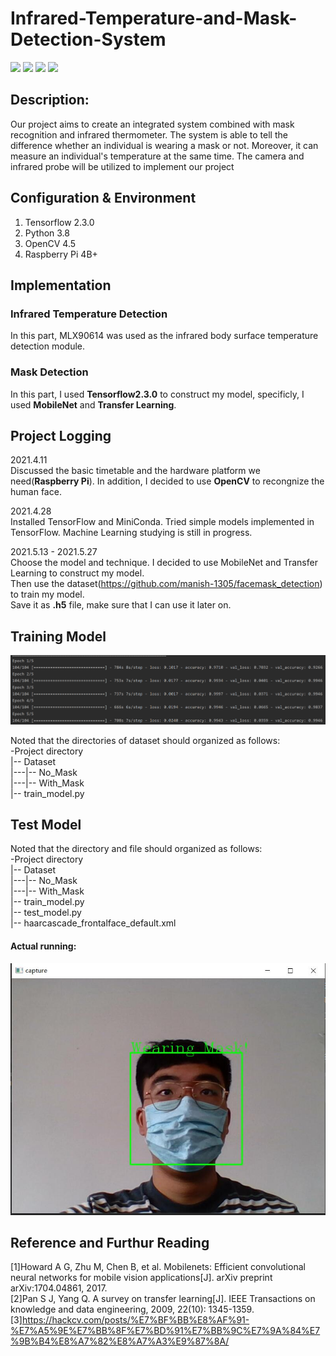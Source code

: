 # Infrared-Temperature-and-Mask-Detection-System
![](https://img.shields.io/badge/Language-Python-green) ![](https://img.shields.io/badge/Hardware-RPi-red) ![](https://img.shields.io/badge/Framework-OpenCV-yellow)
![](https://img.shields.io/badge/Framework-Tensorflow2.3-orange)

## Description:
Our project aims to create an integrated system combined with mask recognition and infrared thermometer. The system is able to tell the difference whether an individual is wearing a mask or not. Moreover, it can measure an individual's temperature at the same time. The camera and infrared probe will be utilized to implement our project

## Configuration & Environment
1. Tensorflow 2.3.0
2. Python 3.8
3. OpenCV 4.5
4. Raspberry Pi 4B+

## Implementation
### Infrared Temperature Detection
In this part, MLX90614 was used as the infrared body surface temperature detection module.


### Mask Detection
In this part, I used **Tensorflow2.3.0** to construct my model, specificly, I used **MobileNet** and **Transfer Learning**.

## Project Logging  
2021.4.11  
Discussed the basic timetable and the hardware platform we need(**Raspberry Pi**). In addition, I decided to use **OpenCV** to recongnize the human face.

2021.4.28  
Installed TensorFlow and MiniConda. Tried simple models implemented in TensorFlow. Machine Learning studying is still in progress.

2021.5.13 - 2021.5.27  
Choose the model and technique. I decided to use MobileNet and Transfer Learning to construct my model.   
Then use the dataset(https://github.com/manish-1305/facemask_detection) to train my model.  
Save it as **.h5** file, make sure that I can use it later on.

## Training Model
![image](https://github.com/wang-zhuoran/Infrared-Temperature-and-Mask-Detection-System/blob/main/images/image.png)  

Noted that the directories of dataset should organized as follows:  
-Project directory  
  |-- Dataset  
  |---|-- No_Mask  
  |---|-- With_Mask  
  |-- train_model.py  

## Test Model
Noted that the directory and file should organized as follows:  
-Project directory  
  |-- Dataset  
  |---|-- No_Mask  
  |---|-- With_Mask  
  |-- train_model.py  
  |-- test_model.py  
  |-- haarcascade_frontalface_default.xml  
    
 #### Actual running:  
![image](https://github.com/wang-zhuoran/Infrared-Temperature-and-Mask-Detection-System/blob/main/images/test_model.jpg)

## Reference and Furthur Reading  
[1]Howard A G, Zhu M, Chen B, et al. Mobilenets: Efficient convolutional neural networks for mobile vision applications[J]. arXiv preprint arXiv:1704.04861, 2017.  
[2]Pan S J, Yang Q. A survey on transfer learning[J]. IEEE Transactions on knowledge and data engineering, 2009, 22(10): 1345-1359.  
[3]https://hackcv.com/posts/%E7%BF%BB%E8%AF%91-%E7%A5%9E%E7%BB%8F%E7%BD%91%E7%BB%9C%E7%9A%84%E7%9B%B4%E8%A7%82%E8%A7%A3%E9%87%8A/



